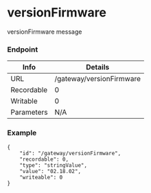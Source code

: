 # versionFirmware

versionFirmware message


### Endpoint

| Info  | Details |
| ------------- | ------------- |
| URL   | /gateway/versionFirmware   |
| Recordable   | 0   |
| Writable   | 0   |
| Parameters  | N/A  |

### Example
```
{
    "id": "/gateway/versionFirmware",
    "recordable": 0,
    "type": "stringValue",
    "value": "02.18.02",
    "writeable": 0
}
```
